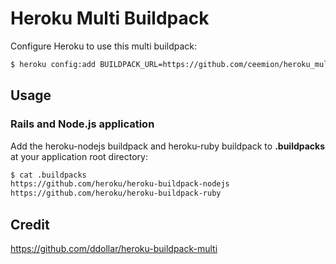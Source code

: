 # Heroku Multi Buildpack

Configure Heroku to use this multi buildpack:

```bash
$ heroku config:add BUILDPACK_URL=https://github.com/ceemion/heroku_multi_buildpack.git
```

## Usage
### Rails and Node.js application
Add the heroku-nodejs buildpack and heroku-ruby buildpack to **.buildpacks** at your application root directory:
```bash
$ cat .buildpacks
https://github.com/heroku/heroku-buildpack-nodejs
https://github.com/heroku/heroku-buildpack-ruby
```

## Credit
https://github.com/ddollar/heroku-buildpack-multi
